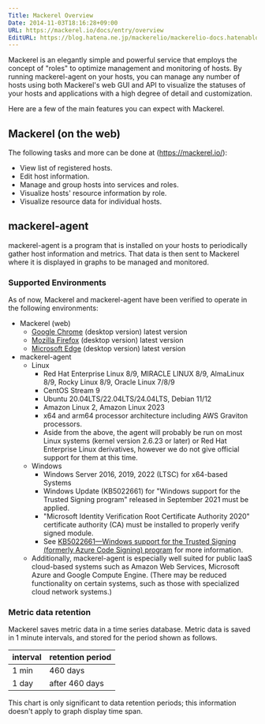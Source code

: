 ```yaml
---
Title: Mackerel Overview
Date: 2014-11-03T18:16:28+09:00
URL: https://mackerel.io/docs/entry/overview
EditURL: https://blog.hatena.ne.jp/mackerelio/mackerelio-docs.hatenablog.mackerel.io/atom/entry/8454420450072239778
---
```


Mackerel is an elegantly simple and powerful service that employs the concept of "roles" to optimize management and monitoring of hosts. By running mackerel-agent on your hosts, you can manage any number of hosts using both Mackerel's web GUI and API to visualize the statuses of your hosts and applications with a high degree of detail and customization.

Here are a few of the main features you can expect with Mackerel.

## Mackerel (on the web)

The following tasks and more can be done at (https://mackerel.io/):

- View list of registered hosts.
- Edit host information.
- Manage and group hosts into services and roles.
- Visualize hosts' resource information by role.
- Visualize resource data for individual hosts.

## mackerel-agent

mackerel-agent is a program that is installed on your hosts to periodically gather host information and metrics. That data is then sent to Mackerel where it is displayed in graphs to be managed and monitored.

<h3 id="support-environments">Supported Environments</h3>

As of now, Mackerel and mackerel-agent have been verified to operate in the following environments:

- Mackerel (web)
  - [Google Chrome](https://www.google.com/chrome/) (desktop version) latest version
  - [Mozilla Firefox](https://www.mozilla.org/firefox/) (desktop version) latest version
  - [Microsoft Edge](https://www.microsoft.com/edge) (desktop version) latest version
- mackerel-agent
    - Linux
        - Red Hat Enterprise Linux 8/9, MIRACLE LINUX 8/9, AlmaLinux 8/9, Rocky Linux 8/9, Oracle Linux 7/8/9
        - CentOS Stream 9
        - Ubuntu 20.04LTS/22.04LTS/24.04LTS, Debian 11/12
        - Amazon Linux 2, Amazon Linux 2023
        - x64 and arm64 processor architecture including AWS Graviton processors.
        - Aside from the above, the agent will probably be run on most Linux systems (kernel version 2.6.23 or later) or Red Hat Enterprise Linux derivatives, however we do not give official support for them at this time.
    - Windows
        - Windows Server 2016, 2019, 2022 (LTSC) for x64-based Systems
        - Windows Update (KB5022661) for "Windows support for the Trusted Signing program" released in September 2021 must be applied.
        - "Microsoft Identity Verification Root Certificate Authority 2020" certificate authority (CA) must be installed to properly verify signed module.
        - See [KB5022661—Windows support for the Trusted Signing (formerly Azure Code Signing) program](https://support.microsoft.com/topic/kb5022661-windows-support-for-the-azure-code-signing-program-4b505a31-fa1e-4ea6-85dd-6630229e8ef4) for more information.
  - Additionally, mackerel-agent is especially well suited for public IaaS cloud-based systems such as Amazon Web Services, Microsoft Azure and Google Compute Engine. (There may be reduced functionality on certain systems, such as those with specialized cloud network systems.)

<h3 id="tsdb-spec">Metric data retention</h3>

Mackerel saves metric data in a time series database.
Metric data is saved in 1 minute intervals, and stored for the period shown as follows.

| interval  | retention period |
| --------- | ---------------- |
| 1 min     | 460 days         |
| 1 day     | after 460 days   |

This chart is only significant to data retention periods; this information doesn't apply to graph display time span.

